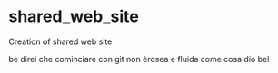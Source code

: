 # shared_web_site
Creation of shared web site


be direi che cominciare con git non èrosea e fluida come cosa dio bel

